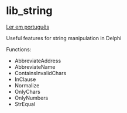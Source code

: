 # lib_string

[Ler em português](README.md)

Useful features for string manipulation in Delphi

Functions:
- AbbreviateAddress
- AbbreviateName
- ContainsInvalidChars
- InClause
- Normalize
- OnlyChars
- OnlyNumbers
- StrEqual